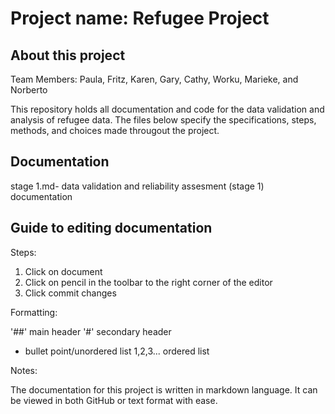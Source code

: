 # Project name: Refugee Project 
## About this project
Team Members: Paula, Fritz, Karen, Gary, Cathy, Worku, Marieke, and Norberto 

This repository holds all documentation and code for the data validation and analysis of refugee data. The files below specify the specifications, steps, methods, and choices made througout the project.

## Documentation

stage 1.md- data validation and reliability assesment (stage 1) documentation 

## Guide to editing documentation

Steps:

1. Click on document
2. Click on pencil in the toolbar to the right corner of the editor
3. Click commit changes

Formatting:

'##' main header
'#' secondary header
* bullet point/unordered list
1,2,3... ordered list


Notes:

The documentation for this project is written in markdown language. It can be viewed in both GitHub or text format with ease.
